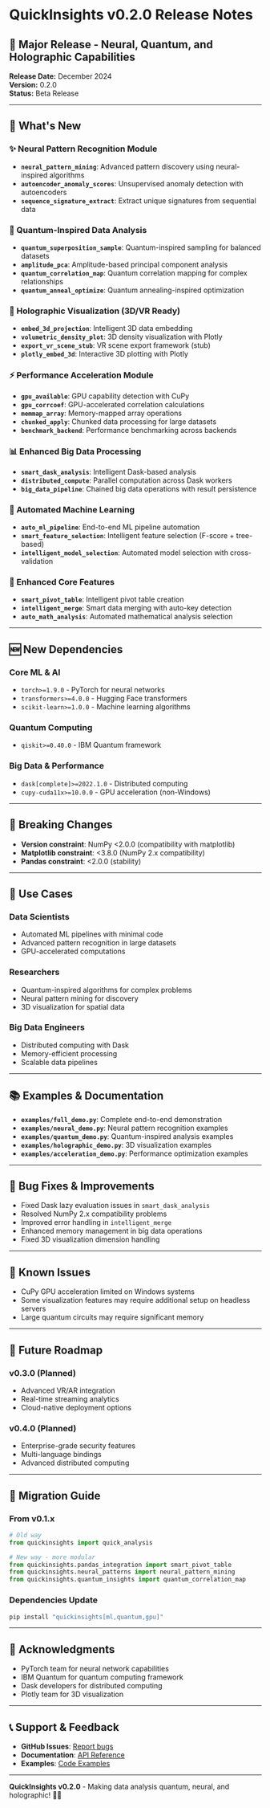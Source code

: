 # QuickInsights v0.2.0 Release Notes

## 🎉 Major Release - Neural, Quantum, and Holographic Capabilities

**Release Date:** December 2024  
**Version:** 0.2.0  
**Status:** Beta Release

---

## 🚀 What's New

### ✨ Neural Pattern Recognition Module
- **`neural_pattern_mining`**: Advanced pattern discovery using neural-inspired algorithms
- **`autoencoder_anomaly_scores`**: Unsupervised anomaly detection with autoencoders
- **`sequence_signature_extract`**: Extract unique signatures from sequential data

### 🌟 Quantum-Inspired Data Analysis
- **`quantum_superposition_sample`**: Quantum-inspired sampling for balanced datasets
- **`amplitude_pca`**: Amplitude-based principal component analysis
- **`quantum_correlation_map`**: Quantum correlation mapping for complex relationships
- **`quantum_anneal_optimize`**: Quantum annealing-inspired optimization

### 🎨 Holographic Visualization (3D/VR Ready)
- **`embed_3d_projection`**: Intelligent 3D data embedding
- **`volumetric_density_plot`**: 3D density visualization with Plotly
- **`export_vr_scene_stub`**: VR scene export framework (stub)
- **`plotly_embed_3d`**: Interactive 3D plotting with Plotly

### ⚡ Performance Acceleration Module
- **`gpu_available`**: GPU capability detection with CuPy
- **`gpu_corrcoef`**: GPU-accelerated correlation calculations
- **`memmap_array`**: Memory-mapped array operations
- **`chunked_apply`**: Chunked data processing for large datasets
- **`benchmark_backend`**: Performance benchmarking across backends

### 📊 Enhanced Big Data Processing
- **`smart_dask_analysis`**: Intelligent Dask-based analysis
- **`distributed_compute`**: Parallel computation across Dask workers
- **`big_data_pipeline`**: Chained big data operations with result persistence

### 🤖 Automated Machine Learning
- **`auto_ml_pipeline`**: End-to-end ML pipeline automation
- **`smart_feature_selection`**: Intelligent feature selection (F-score + tree-based)
- **`intelligent_model_selection`**: Automated model selection with cross-validation

### 🔧 Enhanced Core Features
- **`smart_pivot_table`**: Intelligent pivot table creation
- **`intelligent_merge`**: Smart data merging with auto-key detection
- **`auto_math_analysis`**: Automated mathematical analysis selection

---

## 🆕 New Dependencies

### Core ML & AI
- `torch>=1.9.0` - PyTorch for neural networks
- `transformers>=4.0.0` - Hugging Face transformers
- `scikit-learn>=1.0.0` - Machine learning algorithms

### Quantum Computing
- `qiskit>=0.40.0` - IBM Quantum framework

### Big Data & Performance
- `dask[complete]>=2022.1.0` - Distributed computing
- `cupy-cuda11x>=10.0.0` - GPU acceleration (non-Windows)

---

## 🔄 Breaking Changes

- **Version constraint**: NumPy <2.0.0 (compatibility with matplotlib)
- **Matplotlib constraint**: <3.8.0 (NumPy 2.x compatibility)
- **Pandas constraint**: <2.0.0 (stability)

---

## 🎯 Use Cases

### Data Scientists
- Automated ML pipelines with minimal code
- Advanced pattern recognition in large datasets
- GPU-accelerated computations

### Researchers
- Quantum-inspired algorithms for complex problems
- Neural pattern mining for discovery
- 3D visualization for spatial data

### Big Data Engineers
- Distributed computing with Dask
- Memory-efficient processing
- Scalable data pipelines

---

## 📚 Examples & Documentation

- **`examples/full_demo.py`**: Complete end-to-end demonstration
- **`examples/neural_demo.py`**: Neural pattern recognition examples
- **`examples/quantum_demo.py`**: Quantum-inspired analysis examples
- **`examples/holographic_demo.py`**: 3D visualization examples
- **`examples/acceleration_demo.py`**: Performance optimization examples

---

## 🐛 Bug Fixes & Improvements

- Fixed Dask lazy evaluation issues in `smart_dask_analysis`
- Resolved NumPy 2.x compatibility problems
- Improved error handling in `intelligent_merge`
- Enhanced memory management in big data operations
- Fixed 3D visualization dimension handling

---

## 🚧 Known Issues

- CuPy GPU acceleration limited on Windows systems
- Some visualization features may require additional setup on headless servers
- Large quantum circuits may require significant memory

---

## 🔮 Future Roadmap

### v0.3.0 (Planned)
- Advanced VR/AR integration
- Real-time streaming analytics
- Cloud-native deployment options

### v0.4.0 (Planned)
- Enterprise-grade security features
- Multi-language bindings
- Advanced distributed computing

---

## 📖 Migration Guide

### From v0.1.x
```python
# Old way
from quickinsights import quick_analysis

# New way - more modular
from quickinsights.pandas_integration import smart_pivot_table
from quickinsights.neural_patterns import neural_pattern_mining
from quickinsights.quantum_insights import quantum_correlation_map
```

### Dependencies Update
```bash
pip install "quickinsights[ml,quantum,gpu]"
```

---

## 🙏 Acknowledgments

- PyTorch team for neural network capabilities
- IBM Quantum for quantum computing framework
- Dask developers for distributed computing
- Plotly team for 3D visualization

---

## 📞 Support & Feedback

- **GitHub Issues**: [Report bugs](https://github.com/ErenAta16/quickinsight_library/issues)
- **Documentation**: [API Reference](https://github.com/ErenAta16/quickinsight_library/docs)
- **Examples**: [Code Examples](https://github.com/ErenAta16/quickinsight_library/examples)

---

**QuickInsights v0.2.0** - Making data analysis quantum, neural, and holographic! 🚀✨
